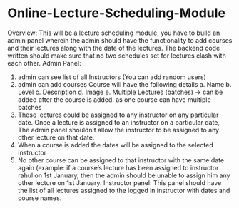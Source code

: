# Online-Lecture-Scheduling-Module

Overview: This will be a lecture scheduling module, you have to build an admin
panel wherein the admin should have the functionality to add courses and their
lectures along with the date of the lectures. The backend code written should make
sure that no two schedules set for lectures clash with each other.
Admin Panel:
1. admin can see list of all Instructors (You can add random users)
2. admin can add courses
Course will have the following details
a. Name
b. Level
c. Description
d. Image
e. Multiple Lectures (batches) -> can be added after the course is added.
as one course can have multiple batches
3. These lectures could be assigned to any instructor on any particular date.
Once a lecture is assigned to an instructor on a particular date, The admin
panel shouldn’t allow the instructor to be assigned to any other lecture on that
date.
4. When a course is added the dates will be assigned to the selected instructor
5. No other course can be assigned to that instructor with the same date again
(example: if a course’s lecture has been assigned to instructor rahul on 1st
January, then the admin should be unable to assign him any other lecture on
1st January.
Instructor panel: This panel should have the list of all lectures assigned to the logged
in instructor with dates and course names.
